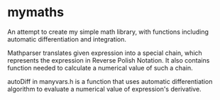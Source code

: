 # mymaths
An attempt to create my simple math library, with functions including automatic differentiation and integration.

Mathparser translates given expression into a special chain, which represents the expression in Reverse Polish Notation.
It also contains function needed to calculate a numerical value of such a chain.

autoDiff in manyvars.h is a function that uses automatic differentiation algorithm to evaluate a numerical value of expression's derivative.

